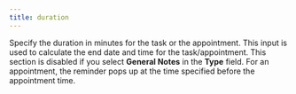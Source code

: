 ```yaml
---
title: duration
---
```



Specify the duration in minutes for the task or the appointment. This  input is used to calculate the end date and time for the task/appointment.  This section is disabled if you select **General 
 Notes** in the **Type** field.  For an appointment, the reminder pops up at the time specified before  the appointment time.
